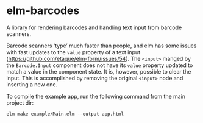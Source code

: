 # elm-barcodes

A library for rendering barcodes and handling text
input from barcode scanners.

Barcode scanners
‘type’ much faster than people, and elm has some issues with fast updates to
the `value` property of a text input (https://github.com/etaque/elm-form/issues/54).
The `<input>` manged by the `Barcode.Input` component does not have its `value`
property updated to match a value in the component state. It is, however,
possible to clear the input. This is accomplished by removing the original
`<input>` node and inserting a new one.

To compile the example app, run the following command from the main project dir:

    elm make example/Main.elm --output app.html